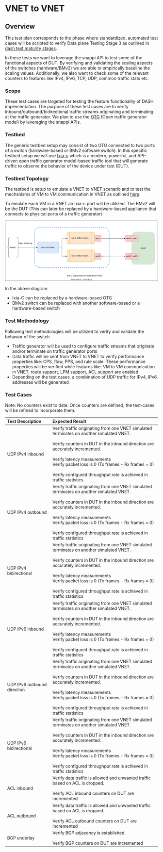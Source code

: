 # **VNET to VNET**

## Overview

This test plan corresponds to the phase where standardized, automated test cases
will be scripted to verify Data plane Testing Stage 3 as outlined in [dash test maturity stages](../dash-test-maturity-stages.md#data-plane-testing-stage-3-dut-configuration-via-sai-thrift).

In these tests we want to leverage the snappi API to test some of the functional aspects of DUT.
By verifying and validating the scaling aspects of the switches (hardware/BMv2)
we are able to empirically baseline the scaling values. Additionally, we also
want to check some of the relevant counters to features like IPv4, IPv6, TCP,
UDP, common traffic stats etc.

### Scope

These test cases are targeted for testing the feature functionality of DASH implementation. The purpose of these test cases are to verify inbound/outbound/bidirectional traffic streams originating and terminating at the traffic generator. We plan to use the [OTG](https://github.com/open-traffic-generator) (Open traffic generator model) by leveraging the snappi APIs.

### Testbed

The generic testbed setup may consist of two OTG connected to two ports of a switch (hardware-based or BMv2 software switch).
In this specific testbed setup we will use [Ixia-c](https://github.com/open-traffic-generator/ixia-c) which is a modern, powerful, and API-driven open traffic generator model-based traffic tool that will generate traffic to observe the behavior of the device under test (DUT).

### Testbed Topology

The testbed is setup to emulate a VNET to VNET scenario and to test the mechanisms of VM to VM communication in VNET as outlined [here](https://github.com/sonic-net/DASH/blob/main/documentation/vnet2vnet-service/vnet-to-vnet-service.md).



To emulate each VM in a VNET an Ixia-c port will be utilized. The BMv2 will be the DUT (This can later be replaced by a hardware-based appliance that connects to physical ports of a traffic generator)

![ixia-c.DUT](../../images/ixia-c.dut.svg)

In the above diagram:
- Ixia-C can be replaced by a hardware-based OTG
- BMv2 switch can be replaced with another software-based or a hardware-based switch

### Test Methodology

Following test methodologies will be utilized to verify and validate the behavior of the switch

- Traffic generator will be used to configure traffic streams that originate and/or terminate on traffic generator ports
- Data traffic will be sent from VNET to VNET to verify performance properties like: CPS, flow, PPS, and rule scale.  These performance properties will be verified while  features like: VM to VM communication in VNET, route support, LPM support, ACL support are enabled.
- Depending on the test cases, a combination of UDP traffic for IPv4, IPv6 addresses will be generated

### Test Cases
Note: No counters exist to date. Once counters are defined, the test-cases will be refined to incorporate them.

| Test Description                                             | Expected Result               |
| :----------------------------------------------------------- | :------------------------ |
| UDP IPv4 inbound  | Verify traffic originating from one VNET simulated terminates on another simulated VNET. <br><br> Verify counters in DUT in the inbound direction are accurately incremented. <br><br> Verify latency measurements <br> Verify packet loss is 0 (Tx frames - Rx frames = 0) <br><br> Verify configured throughput rate is achieved in traffic statistics  |
| UDP IPv4 outbound | Verify traffic originating from one VNET simulated terminates on another simulated VNET. <br><br> Verify counters in DUT in the inbound direction are accurately incremented. <br><br> Verify latency measurements <br> Verify packet loss is 0 (Tx frames - Rx frames = 0) <br><br> Verify configured throughput rate is achieved in traffic statistics |
| UDP IPv4 bidirectional  | Verify traffic originating from one VNET simulated terminates on another simulated VNET. <br><br> Verify counters in DUT in the inbound direction are accurately incremented. <br><br> Verify latency measurements <br> Verify packet loss is 0 (Tx frames - Rx frames = 0) <br><br> Verify configured throughput rate is achieved in traffic statistics    |
| UDP IPv6 inbound | Verify traffic originating from one VNET simulated terminates on another simulated VNET. <br><br> Verify counters in DUT in the inbound direction are accurately incremented. <br><br> Verify latency measurements <br> Verify packet loss is 0 (Tx frames - Rx frames = 0) <br><br> Verify configured throughput rate is achieved in traffic statistics    |
| UDP IPv6 outbound direction | Verify traffic originating from one VNET simulated terminates on another simulated VNET. <br><br> Verify counters in DUT in the inbound direction are accurately incremented. <br><br> Verify latency measurements <br> Verify packet loss is 0 (Tx frames - Rx frames = 0) <br><br> Verify configured throughput rate is achieved in traffic statistics  |
| UDP IPv6 bidirectional  | Verify traffic originating from one VNET simulated terminates on another simulated VNET. <br><br> Verify counters in DUT in the inbound direction are accurately incremented. <br><br> Verify latency measurements <br> Verify packet loss is 0 (Tx frames - Rx frames = 0) <br><br> Verify configured throughput rate is achieved in traffic statistics  |
|  ACL inbound | Verify data traffic is allowed and unwanted traffic based on ACL is dropped. <br><br>Verify ACL inbound counters on DUT are incremented
| ACL outbound  | Verify data traffic is allowed and unwanted traffic based on ACL is dropped. <br><br>Verify ACL outbound counters on DUT are incremented
| BGP underlay | Verify BGP adjacency is established. <br><br>Verify BGP counters on DUT are incremented
